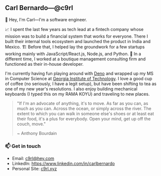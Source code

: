 ## Carl Bernardo—@c9rl 

👋 Hey, I'm Carl—I'm a software engineer.

📈 I spent the last few years as tech lead at a fintech company whose mission was to build a financial system that works for everyone. There I built their internal tools ecosystem and launched the product in India and Mexico. 🏗️ Before that, I helped lay the groundwork for a few startups working mainly with JavaScript/React.js, Node.js, and Python. 🦖 In a different time, I worked at a boutique management consulting firm and functioned as their in-house developer.

I'm currently having fun playing around with [Deno](https://deno.land/) and wrapped up my MS in Computer Science at [Georgia Institute of Technology](https://www.gatech.edu/). I love a good cup of coffee (no seriously, I have a legit setup), but have been shifting to tea as one of my new year's resolutions. I also enjoy building mechanical keyboards (I typed this on my RAMA KOYU) and traveling to new places.

> "If I'm an advocate of anything, it's to move. As far as you can, as much as you can. Across the ocean, or simply across the river. The extent to which you can walk in someone else's shoes or at least eat their food, it's a plus for everybody. Open your mind, get up off the couch, move."
> 
> ~ Anthony Bourdain

### 📫 Get in touch

* Email: c9rl@hey.com
* LinkedIn: https://www.linkedin.com/in/carlbernardo
* Personal Site: [c9rl.xyz](https://www.c9rl.xyz/)
